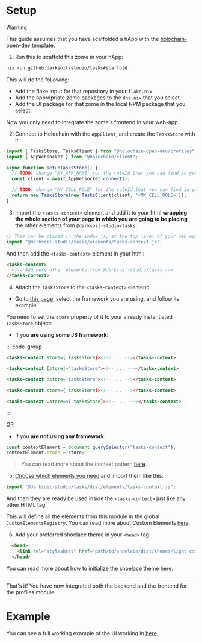 # Setup

> [!WARNING]
> This guide assumes that you have scaffolded a hApp with the [holochain-open-dev template](https://github.com/holochain-open-dev/templates).

1. Run this to scaffold this zome in your hApp:

```bash
nix run github:darksoil-studio/tasks#scaffold
```

This will do the following:
  - Add the flake input for that repository in your `flake.nix`.
  - Add the appropriate zome packages to the `dna.nix` that you select.
  - Add the UI package for that zome in the local NPM package that you select.

Now you only need to integrate the zome's frontend in your web-app.

2. Connect to Holochain with the `AppClient`, and create the `TasksStore` with it:

```js
import { TasksStore, TasksClient } from "@holochain-open-dev/profiles";
import { AppWebsocket } from "@holochain/client";

async function setupTasksStore() {
  // TODO: change "MY_APP_NAME" for the roleId that you can find in your "happ.yaml"
  const client = await AppWebsocket.connect();

  // TODO: change "MY_CELL_ROLE" for the roleId that you can find in your "happ.yaml"
  return new TasksStore(new TasksClient(client, '<MY_CELL_ROLE>'));
}
```

3. Import the `<tasks-context>` element and add it to your html **wrapping the whole section of your page in which you are going to be placing** the other elements from `@darksoil-studio/tasks`:

```js
// This can be placed in the index.js, at the top level of your web-app.
import "@darksoil-studio/tasks/elements/tasks-context.js";
```

And then add the `<tasks-context>` element in your html:

```html
<tasks-context>
  <!-- Add here other elements from @darksoil-studio/tasks -->
</tasks-context>
```

4. Attach the `tasksStore` to the `<tasks-context>` element:

- Go to [this page](https://holochain-open-dev.github.io/reusable-modules/frontend/frameworks/), select the framework you are using, and follow its example.

You need to set the `store` property of it to your already instantiated `TasksStore` object:

- If you **are using some JS framework**:

::: code-group
```html [React]
<tasks-context store={ tasksStore}><!-- ... --></tasks-context>
```

```html [Angular]
<tasks-context [store]="tasksStore"><!-- ... --></tasks-context>
```

```html [Vue]
<tasks-context :store="tasksStore"><!-- ... --></tasks-context>
```

```html [Svelte]
<tasks-context store={ tasksStore}><!-- ... --></tasks-context>
```

```html [Lit]
<tasks-context .store=${ tasksStore}><!-- ... --></tasks-context>
```
:::

OR

- If you **are not using any framework**:

```js
const contextElement = document.querySelector("tasks-context");
contextElement.store = store;
```

> You can read more about the context pattern [here](https://holochain-open-dev.github.io/reusable-modules/frontend/using/#context).

5. [Choose which elements you need](?path=/docs/frontend-elements) and import them like this:

```js
import "@darksoil-studio/tasks/dist/elements/tasks-context.js";
```

And then they are ready be used inside the `<tasks-context>` just like any other HTML tag.

This will define all the elements from this module in the global `CustomElementsRegistry`. You can read more about Custom Elements [here](https://developers.google.com/web/fundamentals/web-components/customelements).

6. Add your preferred shoelace theme in your `<head>` tag:

```html
  <head>
    <link rel="stylesheet" href="path/to/shoelace/dist/themes/light.css" />
  </head>
```

You can read more about how to initialize the shoelace theme [here](https://shoelace.style/getting-started/themes?id=activating-themes).

---

That's it! You have now integrated both the backend and the frontend for the profiles module.

# Example

You can see a full working example of the UI working in [here](https://github.com/darksoil-studio/tasks/blob/main/ui/demo/index.html).

